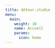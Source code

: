 ```yaml
---
title: détour.studio
menu:
  main:
    weight: 10
    name: Accueil
    params:
      icon: home
---
```

